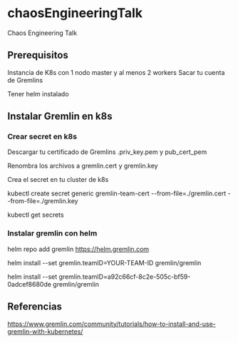 # chaosEngineeringTalk
Chaos Engineering Talk


## Prerequisitos

Instancia de K8s con 1 nodo master y al menos 2 workers
Sacar tu cuenta de Gremlins

Tener helm instalado

## Instalar Gremlin en k8s

### Crear secret en k8s
Descargar tu certificado de Gremlins .priv_key.pem   y   pub_cert_pem

Renombra los archivos a gremlin.cert y gremlin.key

Crea el secret en tu cluster de k8s

kubectl create secret generic gremlin-team-cert --from-file=./gremlin.cert --from-file=./gremlin.key

kubectl get secrets

### Instalar gremlin con helm

helm repo add gremlin https://helm.gremlin.com

helm install --set gremlin.teamID=YOUR-TEAM-ID gremlin/gremlin

helm install --set gremlin.teamID=a92c66cf-8c2e-505c-bf59-0adcef8680de gremlin/gremlin



## Referencias

https://www.gremlin.com/community/tutorials/how-to-install-and-use-gremlin-with-kubernetes/

